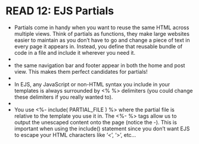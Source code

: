 # READ 12: EJS Partials
* Partials come in handy when you want to reuse the same HTML across multiple views. Think of partials as functions, they make large websites easier to maintain as you don’t have to go and change a piece of text in every page it appears in. Instead, you define that reusable bundle of code in a file and include it wherever you need it.
* 
*  the same navigation bar and footer appear in both the home and post view. This makes them perfect candidates for partials!
* 
* In EJS, any JavaScript or non-HTML syntax you include in your templates is always surrounded by <% %> delimiters (you could change these delimiters if you really wanted to).
* 
* You use <%- include( PARTIAL_FILE ) %> where the partial file is relative to the template you use it in. The <%- %> tags allow us to output the unescaped content onto the page (notice the -). This is important when using the include() statement since you don’t want EJS to escape your HTML characters like ‘<’, ‘>’, etc…